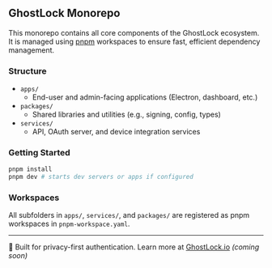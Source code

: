 ## GhostLock Monorepo

This monorepo contains all core components of the GhostLock ecosystem.
It is managed using [pnpm](https://pnpm.io) workspaces to ensure fast, efficient dependency management.

### Structure

- `apps/`
  - End-user and admin-facing applications (Electron, dashboard, etc.)
- `packages/`
  - Shared libraries and utilities (e.g., signing, config, types)
- `services/`
  - API, OAuth server, and device integration services

### Getting Started

```bash
pnpm install
pnpm dev # starts dev servers or apps if configured
```

### Workspaces

All subfolders in `apps/`, `services/`, and `packages/` are registered as pnpm workspaces in `pnpm-workspace.yaml`.

---

🔐 Built for privacy-first authentication. Learn more at [GhostLock.io](https://ghostlock.io) *(coming soon)*
